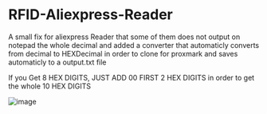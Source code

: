 # RFID-Aliexpress-Reader

A small fix for aliexpress Reader that some of them does not output on notepad the whole decimal and added a converter that automaticly converts from decimal to HEXDecimal in order to clone for proxmark and saves automaticly to a output.txt file


If you Get 8 HEX DIGITS, JUST ADD 00 FIRST 2 HEX DIGITS in order to get the whole 10 HEX DIGITS


![image](https://github.com/blu3t00th/RFID-Aliexpress-Reader/assets/39458873/fba8c308-cfce-417c-8dc0-4a0d63621492)
